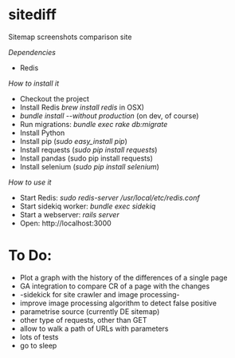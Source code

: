 # sitediff
Sitemap screenshots comparison site

*Dependencies*
- Redis

*How to install it*
- Checkout the project
- Install Redis _brew install redis_ in OSX)
- _bundle install --without production_ (on dev, of course)
- Run migrations: _bundle exec rake db:migrate_
- Install Python
- Install pip (_sudo easy_install pip_)
- Install requests (_sudo pip install requests_)
- Install pandas (sudo pip install requests)
- Install selenium (_sudo pip install selenium_)

*How to use it*
- Start Redis: _sudo redis-server /usr/local/etc/redis.conf_
- Start sidekiq worker: _bundle exec sidekiq_
- Start a webserver: _rails server_
- Open: http://localhost:3000

# To Do:
- Plot a graph with the history of the differences of a single page
- GA integration to compare CR of a page with the changes
- -sidekick for site crawler and image processing-
- improve image processing algorithm to detect false positive
- parametrise source (currently DE sitemap)
- other type of requests, other than GET
- allow to walk a path of URLs with parameters
- lots of tests
- go to sleep

